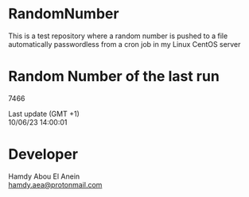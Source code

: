 # RandomNumber    
This is a test repository where a random number is pushed to a file automatically passwordless from a cron job in my Linux CentOS server    
# Random Number of the last run   
7466
      
Last update (GMT +1)    
10/06/23 14:00:01
# Developer    
Hamdy Abou El Anein   
hamdy.aea@protonmail.com
